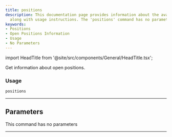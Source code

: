 ```yaml
---
title: positions
description: This documentation page provides information about the available positions,
  along with usage instructions. The 'positions' command has no parameters.
keywords:
- Positions
- Open Positions Information
- Usage
- No Parameters
---
```


import HeadTitle from '@site/src/components/General/HeadTitle.tsx';

<HeadTitle title="positions - Oanda - Forex - Reference | OpenBB Terminal Docs" />

Get information about open positions.

### Usage

```python
positions
```

---

## Parameters

This command has no parameters


---
